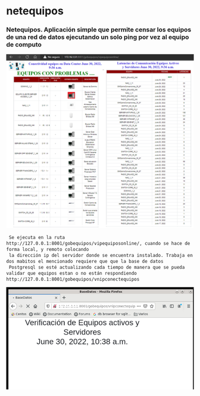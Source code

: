 # netequipos
<h3>
  Netequipos. Aplicación simple que permite censar los equipos de una red de datos ejecutando un solo ping por vez al equipo de computo 
</h3>
<p align="center" >
     <img width="600" heigth="600" src="static/image/aplicacion.png">
  
     Se ejecuta en la ruta http://127.0.0.1:8001/gobequipos/vipequiposonline/, cuando se hace de forma local, y remoto colocando 
     la dirección ip del servidor donde se encuentra instalado. Trabaja en dos mabitos el mencionado requiere que que la base de datos 
     Postgresql se esté actualizando cada tiempo de manera que se pueda validar que equipos estan o no están respondiendo http://127.0.0.1:8001/gobequipos/vnipconectequipos 
  </p>
  <p>
     <img width="600" heigth="600" src="static/image/ActualizarBaseDatos.png">     
  </p>
